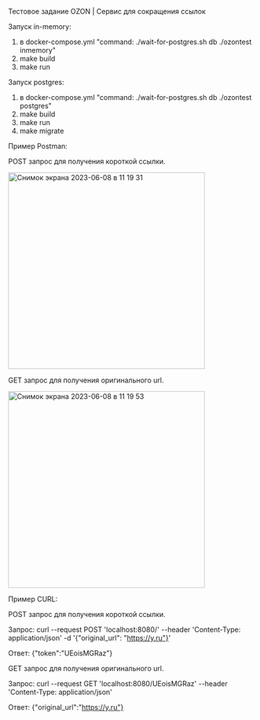 Тестовое задание OZON | Сервис для сокращения ссылок

Запуск in-memory:
1. в docker-compose.yml "command: ./wait-for-postgres.sh db ./ozontest inmemory"
2. make build
3. make run

Запуск postgres:
1. в docker-compose.yml "command: ./wait-for-postgres.sh db ./ozontest postgres"
2. make build
3. make run
4. make migrate

Пример Postman:

POST запрос для получения короткой ссылки.

<img width="400" alt="Снимок экрана 2023-06-08 в 11 19 31" src="https://github.com/NickKlode/ozon-urlshortener/assets/83373008/a133bb02-8d7c-4234-b15c-09f8c62d94ad">


GET запрос для получения оригинального url.

<img width="400" alt="Снимок экрана 2023-06-08 в 11 19 53" src="https://github.com/NickKlode/ozon-urlshortener/assets/83373008/b9a6a173-0a5c-4f1c-8281-29aafc84e30e">

Пример CURL:

POST запрос для получения короткой ссылки.

Запрос: curl --request POST 'localhost:8080/' --header 'Content-Type: application/json' -d '{"original_url": "https://y.ru"}'


Ответ: {"token":"UEoisMGRaz"}

GET запрос для получения оригинального url.

Запрос: curl --request GET 'localhost:8080/UEoisMGRaz' --header 'Content-Type: application/json'


Ответ: {"original_url":"https://y.ru"}
